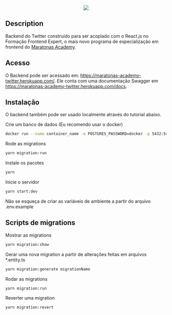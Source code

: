 <p align="center">
  <img src="https://hub.maratonas.academy/formacao_frontend_expert_image_url.png" />
</p>

## Description

Backend do Twitter construído para ser acoplado com o React.js no Formação Frontend Expert, o mais novo programa de especialização em frontend do [Maratonas Academy](https://www.maratonas.academy/).

## Acesso

O Backend pode ser acessado em: https://maratonas-academy-twitter.herokuapp.com/. Ele conta com uma documentação Swagger em https://maratonas-academy-twitter.herokuapp.com/docs.

## Instalação

O backend também pode ser usado localmente através do tutorial abaixo.

Crie um banco de dados (Eu recomendo usar o docker)

```bash
docker run --name container_name -e POSTGRES_PASSWORD=docker -p 5432:5432 -d postgres
```

Rode as migrations

```bash
yarn migration:run
```

Instale os pacotes

```bash
yarn
```

Inicie o servidor

```bash
yarn start:dev
```

Não se esqueça de criar as variáveis de ambiente a partir do arquivo .env.example

## Scripts de migrations

Mostrar as migrations

```bash
yarn migration:show
```

Gerar uma nova migration a partir de alterações feitas em arquivos \*.entity.ts

```bash
yarn migration:generate migrationName
```

Rodar as migrations

```bash
yarn migration:run
```

Reverter uma migration

```bash
yarn migration:revert
```
